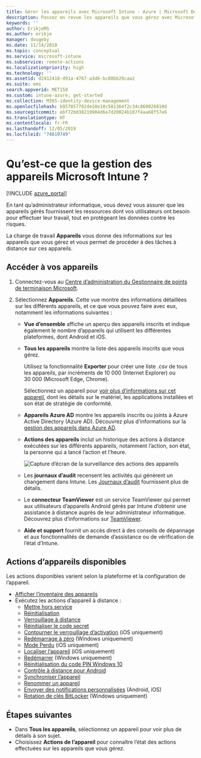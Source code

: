 ```yaml
---
title: Gérer les appareils avec Microsoft Intune - Azure | Microsoft Docs
description: Passez en revue les appareils que vous gérez avec Microsoft Intune, notamment l’exportation d’une liste d’appareils au format csv, affichez vos appareils joints à Azure Active Directory, consultez un journal des modifications des actions sur l’appareil, utilisez le connecteur TeamViewer pour autoriser les administrateurs informatiques à résoudre à distance les problèmes liés aux appareils Android et consultez toutes les actions que vous pouvez exécuter sur vos appareils.
keywords: ''
author: ErikjeMS
ms.author: erikje
manager: dougeby
ms.date: 11/14/2018
ms.topic: conceptual
ms.service: microsoft-intune
ms.subservice: remote-actions
ms.localizationpriority: high
ms.technology: ''
ms.assetid: d2412418-d91a-4767-a3d6-bc88bb29caa2
ms.suite: ems
search.appverid: MET150
ms.custom: intune-azure; get-started
ms.collection: M365-identity-device-management
ms.openlocfilehash: b957857702de10e10c581364f2c34c869026810d
ms.sourcegitcommit: ebf72b038219904d6e7d20024b107f4aa68f57e6
ms.translationtype: HT
ms.contentlocale: fr-FR
ms.lasthandoff: 12/05/2019
ms.locfileid: "74819749"
---
```

# <a name="what-is-microsoft-intune-device-management"></a>Qu’est-ce que la gestion des appareils Microsoft Intune ?

[!INCLUDE [azure_portal](../includes/azure_portal.md)]

En tant qu’administrateur informatique, vous devez vous assurer que les appareils gérés fournissent les ressources dont vos utilisateurs ont besoin pour effectuer leur travail, tout en protégeant les données contre les risques.

La charge de travail **Appareils** vous donne des informations sur les appareils que vous gérez et vous permet de procéder à des tâches à distance sur ces appareils.

## <a name="get-to-your-devices"></a>Accéder à vos appareils

1. Connectez-vous au [Centre d’administration du Gestionnaire de points de terminaison Microsoft](https://go.microsoft.com/fwlink/?linkid=2109431).
3. Sélectionnez **Appareils**. Cette vue montre des informations détaillées sur les différents appareils, et ce que vous pouvez faire avec eux, notamment les informations suivantes :

   - **Vue d’ensemble** affiche un aperçu des appareils inscrits et indique également le nombre d’appareils qui utilisent les différentes plateformes, dont Android et iOS.
   - **Tous les appareils** montre la liste des appareils inscrits que vous gérez.

     Utilisez la fonctionnalité **Exporter** pour créer une liste .csv de tous les appareils, par incréments de 10 000 (Internet Explorer) ou 30 000 (Microsoft Edge, Chrome).

     Sélectionnez un appareil pour [voir plus d’informations sur cet appareil](device-inventory.md), dont les détails sur le matériel, les applications installées et son état de stratégie de conformité.

   - **Appareils Azure AD** montre les appareils inscrits ou joints à Azure Active Directory (Azure AD). Découvrez plus d’informations sur la [gestion des appareils dans Azure AD](https://docs.microsoft.com/azure/active-directory/device-management-introduction).
   - **Actions des appareils** inclut un historique des actions à distance exécutées sur les différents appareils, notamment l’action, son état, la personne qui a lancé l’action et l’heure.

     ![Capture d’écran de la surveillance des actions des appareils](./media/device-management/monitor-device-actions.png)

   - Les **journaux d’audit** recensent les activités qui génèrent un changement dans Intune. Les [Journaux d’audit](../fundamentals/monitor-audit-logs.md) fournissent plus de détails.
   - Le **connecteur TeamViewer** est un service TeamViewer qui permet aux utilisateurs d’appareils Android gérés par Intune d’obtenir une assistance à distance auprès de leur administrateur informatique. Découvrez plus d’informations sur [TeamViewer](teamviewer-support.md).
   - **Aide et support** fournit un accès direct à des conseils de dépannage et aux fonctionnalités de demande d’assistance ou de vérification de l’état d’Intune.

## <a name="available-device-actions"></a>Actions d’appareils disponibles
Les actions disponibles varient selon la plateforme et la configuration de l’appareil.

- [Afficher l’inventaire des appareils](device-inventory.md)
- Exécutez les actions d’appareil à distance :
  - [Mettre hors service](devices-wipe.md#retire)
  - [Réinitialisation](devices-wipe.md#wipe)
  - [Verrouillage à distance](device-remote-lock.md)
  - [Réinitialiser le code secret](device-passcode-reset.md)
  - [Contourner le verrouillage d’activation](device-activation-lock-bypass.md) (iOS uniquement)
  - [Redémarrage à zéro](device-fresh-start.md) (Windows uniquement)
  - [Mode Perdu](device-lost-mode.md) (iOS uniquement)
  - [Localiser l’appareil](device-locate.md) (iOS uniquement)
  - [Redémarrer](device-restart.md) (Windows uniquement)
  - [Réinitialisation du code PIN Windows 10](device-windows-pin-reset.md)
  - [Contrôle à distance pour Android](teamviewer-support.md)
  - [Synchroniser l’appareil](device-sync.md)
  - [Renommer un appareil](device-rename.md)
  - [Envoyer des notifications personnalisées](custom-notifications.md#send-a-custom-notification-to-a-single-device) (Android, iOS)
  - [Rotation de clés BitLocker](../protect/encrypt-devices.md#rotate-bitlocker-recovery-keys) (Windows uniquement)

## <a name="next-steps"></a>Étapes suivantes

- Dans **Tous les appareils**, sélectionnez un appareil pour voir plus de détails à son sujet.
- Choisissez **Actions de l’appareil** pour connaître l’état des actions effectuées sur les appareils que vous gérez.
